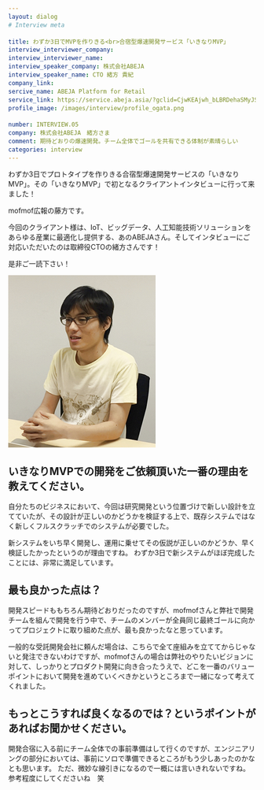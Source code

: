 ```yaml
---
layout: dialog
# Interview meta

title: わずか3日でMVPを作りきる<br>合宿型爆速開発サービス「いきなりMVP」
interview_interviewer_company:
interview_interviewer_name:
interview_speaker_company: 株式会社ABEJA
interview_speaker_name: CTO 緒方 貴紀
company_link:
sercive_name: ABEJA Platform for Retail
service_link: https://service.abeja.asia/?gclid=CjwKEAjwh_bLBRDehaSMyJSCj1gSJAB-GWBDRTQjpRrU9a517Nsd__WWRwRpmLssEs0-K6SWLuzM2RoCILrw_wcB
profile_image: /images/interview/profile_ogata.png

number: INTERVIEW.05
company: 株式会社ABEJA　緒方さま
comment: 期待どおりの爆速開発。チーム全体でゴールを共有できる体制が素晴らしい
categories: interview
---
```


わずか3日でプロトタイプを作りきる合宿型爆速開発サービスの「いきなりMVP」。その「いきなりMVP」で初となるクライアントインタビューに行って来ました！

mofmof広報の藤方です。

今回のクライアント様は、IoT、ビッグデータ、人工知能技術ソリューションをあらゆる産業に最適化し提供する、あのABEJAさん。そしてインタビューにご対応いただいたのは取締役CTOの緒方さんです！

是非ご一読下さい！

![ABEJA 緒方様](/images/interview/ogatacto.png)

## いきなりMVPでの開発をご依頼頂いた一番の理由を教えてください。

自分たちのビジネスにおいて、今回は研究開発という位置づけで新しい設計を立てていたが、その設計が正しいのかどうかを検証する上で、既存システムではなく新しくフルスクラッチでのシステムが必要でした。

新システムをいち早く開発し、運用に乗せてその仮説が正しいのかどうか、早く検証したかったというのが理由ですね。
わずか3日で新システムがほぼ完成したことには、非常に満足しています。

## 最も良かった点は？

開発スピードももちろん期待どおりだったのですが、mofmofさんと弊社で開発チームを組んで開発を行う中で、チームのメンバーが全員同じ最終ゴールに向かってプロジェクトに取り組めた点が、最も良かったなと思っています。

一般的な受託開発会社に頼んだ場合は、こちらで全て座組みを立ててからじゃないと発注できないわけですが、mofmofさんの場合は弊社のやりたいビジョンに対して、しっかりとプロダクト開発に向き合ったうえで、どこを一番のバリューポイントにおいて開発を進めていくべきかというところまで一緒になって考えてくれました。

## もっとこうすれば良くなるのでは？というポイントがあればお聞かせください。

開発合宿に入る前にチーム全体での事前準備はして行くのですが、エンジニアリングの部分においては、事前にソロで準備できるところがもう少しあったのかなとも思います。
ただ、微妙な線引きになるので一概には言いきれないですね。参考程度にしてくださいね　笑
